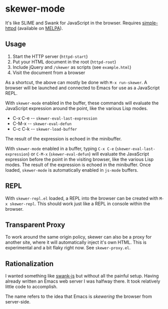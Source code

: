 # skewer-mode

It's like SLIME and Swank for JavaScript in the browser. Requires
[simple-httpd][simple-httpd] (available on [MELPA][melpa]).

## Usage

 1. Start the HTTP server (`httpd-start`)
 2. Put your HTML document in the root (`httpd-root`)
 3. Include jQuery and `/skewer` as scripts (see `example.html`)
 4. Visit the document from a browser

As a shortcut, the above can mostly be done with `M-x run-skewer`. A
browser will be launched and connected to Emacs for use as a
JavaScript REPL.

With `skewer-mode` enabled in the buffer, these commands will evaluate
the JavaScript expression around the point, like the various Lisp
modes.

 * C-x C-e   --  `skewer-eval-last-expression`
 * C-M-x     --  `skewer-eval-defun`
 * C-c C-k   --  `skewer-load-buffer`

The result of the expression is echoed in the minibuffer.

With `skewer-mode` enabled in a buffer, typing `C-x C-e`
(`skewer-eval-last-expression`) or `C-M-x` (`skewer-eval-defun`) will
evaluate the JavaScript expression before the point in the visiting
browser, like the various Lisp modes. The result of the expression is
echoed in the minibuffer. Once loaded, `skewer-mode` is automatically
enabled in `js-mode` buffers.

## REPL

With `skewer-repl.el` loaded, a REPL into the browser can be created
with `M-x skewer-repl`. This should work just like a REPL in console
within the browser.

## Transparent Proxy

To work around the same origin policy, skewer can also be a proxy for
another site, where it will automatically inject it's own HTML. This
is experimental and a bit flaky right now. See `skewer-proxy.el`.

## Rationalization

I wanted something like [swank-js][swank-js] but without all the
painful setup. Having already written an Emacs web server I was
halfway there. It took relatively little code to accomplish.

The name refers to the idea that Emacs is *skewering* the browser from
server-side.

[simple-httpd]: https://github.com/skeeto/emacs-http-server
[melpa]: http://melpa.milkbox.net/
[swank-js]: https://github.com/swank-js/swank-js
